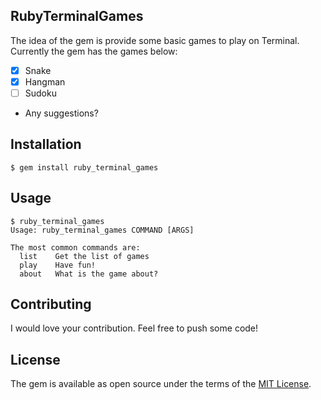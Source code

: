 ## RubyTerminalGames

The idea of the gem is provide some basic games  to play on Terminal. Currently the gem has the games below:

- [x] Snake
- [x] Hangman
- [ ] Sudoku
- Any suggestions?

## Installation

    $ gem install ruby_terminal_games

## Usage

```shell
$ ruby_terminal_games
Usage: ruby_terminal_games COMMAND [ARGS]

The most common commands are:
  list    Get the list of games
  play    Have fun!
  about   What is the game about?
```

## Contributing

I would love your contribution. Feel free to push some code!


## License

The gem is available as open source under the terms of the [MIT License](http://opensource.org/licenses/MIT).
